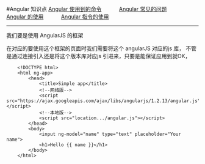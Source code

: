 #Angular 知识点
<a href="#" onclick="refreshAngularContent('angularorder')">Angular 使用到的命令</a>&emsp;&emsp;&emsp;
<a href="#" onclick="refreshAngularContent('angularquestion')">Angular 常见的问题</a>&emsp;&emsp;&emsp;
<a href="#" onclick="refreshAngularContent('angularuse')">Angular 的使用</a>&emsp;&emsp;&emsp;
<a href="#" onclick="refreshAngularContent('angulardirective')">Angular 指令的使用</a>&emsp;&emsp;&emsp;

---


我们要是使用 AngularJS 的框架

在对应的要使用这个框架的页面时我们需要将这个 angularJS 对应的js 库，
不管是通过连接引入还是将这个版本库对应js 引进来，只要是能保证应用到就OK，

        <!DOCTYPE html>
        <html ng-app>
            <head>
                <title>Simple app</title>
                <!--网络版-->
                <script src="https://ajax.googleapis.com/ajax/libs/angularjs/1.2.13/angular.js"></script>
                <!--本地版-->
                <script src="location.../angular.js"></script>
            </head>
            <body>
                <input ng-model="name" type="text" placeholder="Your name">
                <h1>Hello {{ name }}</h1>
            </body>
        </html>